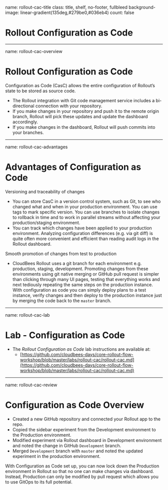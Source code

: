 name: rollout-cac-title
class: title, shelf, no-footer, fullbleed
background-image: linear-gradient(135deg,#279be0,#036eb4)
count: false

# Rollout Configuration as Code

---
name: rollout-cac-overview
# Rollout Configuration as Code

Configuration as Code (CasC) allows the entire configuration of Rollout’s state to be stored as source code.

* The Rollout integration with Git code management service includes a bi-directional connection with your repository.
* If you make changes in your repository and push it to the remote origin branch, Rollout will pick these updates and update the dashboard accordingly.
* If you make changes in the dashboard, Rollout will push commits into your branches.

---
name: rollout-cac-advantages
# Advantages of Configuration as Code

Versioning and traceability of changes
* You can store CasC in a version control system, such as Git, to see who changed what and when in your production environment. You can use tags to mark specific version. You can use branches to isolate changes to rollback in time and to work in parallel streams without affecting your production/staging environment.
* You can track which changes have been applied to your production environment. Analyzing configuration differences (e.g. via git diff) is quite often more convenient and efficient than reading audit logs in the Rollout dashboard.

Smooth promotion of changes from test to production
* CloudBees Rollout uses a git branch for each environment e.g. production, staging, development. Promoting changes from these environments using git native merging or GitHub pull request is simpler than clicking through many UI pages, testing that everything works and next tediously repeating the same steps on the production instance. With configuration as code you can simply deploy plans to a test instance, verify changes and then deploy to the production instance just by merging the code back to the `master` branch.

---
name: rollout-cac-lab
# Lab - Configuration as Code

* The *Rollout Configuration as Code* lab instructions are available at:
  * [https://github.com/cloudbees-days/core-rollout-flow-workshop/blob/master/labs/rollout-cac/rollout-cac.md](https://github.com/cloudbees-days/core-rollout-flow-workshop/blob/master/labs/rollout-cac/rollout-cac.md)

---
name: rollout-cac-review
# Configuration as Code Overview

* Created a new GitHub repository and connected your Rollout app to the repo.
* Copied the sidebar experiment from the Development environment to the Production environment.
* Modified experiment via Rollout dashboard in Development environment and noted the change in GitHub `Development` branch.
* Merged `Development` branch with `master` and noted the updated experiment in the production environment.

With Configuration as Code set up, you can now lock down the Production environment in Rollout so that no one can make changes via dashboard. Instead, Production can only be modified by pull request which allows you to use GitOps to its full potential.
